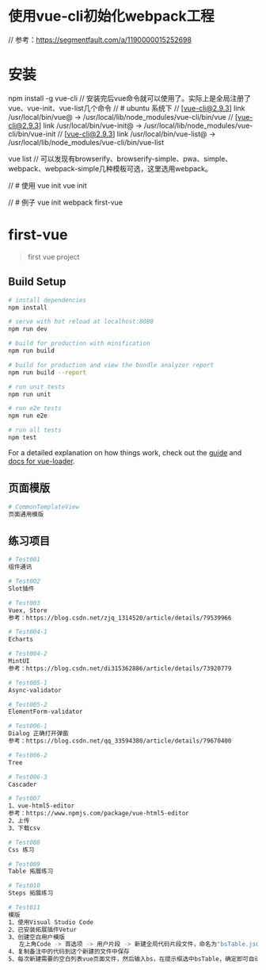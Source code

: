 # 使用vue-cli初始化webpack工程
// 参考：https://segmentfault.com/a/1190000015252698
# 安装
npm install -g vue-cli
// 安装完后vue命令就可以使用了。实际上是全局注册了vue、vue-init、vue-list几个命令
// # ubuntu 系统下
// [vue-cli@2.9.3] link /usr/local/bin/vue@ -> /usr/local/lib/node_modules/vue-cli/bin/vue
// [vue-cli@2.9.3] link /usr/local/bin/vue-init@ -> /usr/local/lib/node_modules/vue-cli/bin/vue-init
// [vue-cli@2.9.3] link /usr/local/bin/vue-list@ -> /usr/local/lib/node_modules/vue-cli/bin/vue-list

vue list
// 可以发现有browserify、browserify-simple、pwa、simple、webpack、webpack-simple几种模板可选，这里选用webpack。

// # 使用 vue init
vue init <template-name> <project-name>

// # 例子
vue init webpack first-vue

# first-vue

> first vue project

## Build Setup

``` bash
# install dependencies
npm install

# serve with hot reload at localhost:8080
npm run dev

# build for production with minification
npm run build

# build for production and view the bundle analyzer report
npm run build --report

# run unit tests
npm run unit

# run e2e tests
npm run e2e

# run all tests
npm test
```

For a detailed explanation on how things work, check out the [guide](http://vuejs-templates.github.io/webpack/) and [docs for vue-loader](http://vuejs.github.io/vue-loader).

## 页面模版
``` bash
# CommonTemplateView 
页面通用模版
```

## 练习项目
``` bash
# Test001 
组件通讯

# Test002
Slot插件

# Test003
Vuex, Store
参考：https://blog.csdn.net/zjq_1314520/article/details/79539966

# Test004-1
Echarts

# Test004-2
MintUI
参考：https://blog.csdn.net/di315362886/article/details/73920779

# Test005-1
Async-validator

# Test005-2
ElementForm-validator

# Test006-1
Dialog 正确打开弹窗
参考：https://blog.csdn.net/qq_33594380/article/details/79670400

# Test006-2
Tree

# Test006-3
Cascader

# Test007
1、vue-html5-editor
参考：https://www.npmjs.com/package/vue-html5-editor
2、上传
3、下载csv

# Test008
Css 练习

# Test009
Table 拓展练习

# Test010
Steps 拓展练习

# Test011
模版
1、使用Visual Studio Code
2、已安装拓展插件Vetur
3、创建空白用户模版
   左上角Code -> 首选项 -> 用户片段 -> 新建全局代码片段文件，命名为"bsTable.json"
4、复制备注中的代码到这个新建的文件中保存
5、每次新建需要的空白列表vue页面文件，然后输入bs，在提示框选中bsTable，确定即可自动生成所需表格模版代码
```
